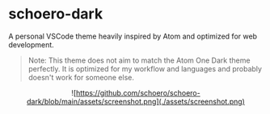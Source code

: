 # schoero-dark

A personal VSCode theme heavily inspired by Atom and optimized for web development.

> Note: This theme does not aim to match the Atom One Dark theme perfectly. It is optimized for my workflow and languages and probably doesn't work for someone else.

<div align="center">

![https://github.com/schoero/schoero-dark/blob/main/assets/screenshot.png](./assets/screenshot.png)

</div>